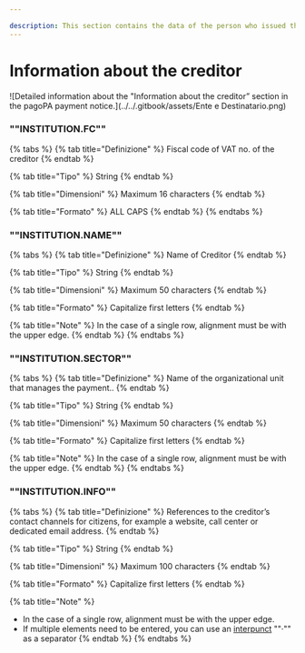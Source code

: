 ```yaml
---

description: This section contains the data of the person who issued the payment notice.
---
```


# Information about the creditor

![Detailed information about the "Information about the creditor” section in the pagoPA payment notice.](../../.gitbook/assets/Ente e Destinatario.png)

### ""INSTITUTION.FC"" <a href="#ente-cf" id="ente-cf"></a>

{% tabs %} {% tab title="Definizione" %} Fiscal code of VAT no. of the creditor {% endtab %}

{% tab title="Tipo" %} String {% endtab %}

{% tab title="Dimensioni" %} Maximum 16 characters {% endtab %}

{% tab title="Formato" %} ALL CAPS {% endtab %} {% endtabs %}

### ""INSTITUTION.NAME"" <a href="#ente-nome" id="ente-nome"></a>

{% tabs %} {% tab title="Definizione" %} Name of Creditor {% endtab %}

{% tab title="Tipo" %} String {% endtab %}

{% tab title="Dimensioni" %} Maximum 50 characters {% endtab %}

{% tab title="Formato" %} Capitalize first letters {% endtab %}

{% tab title="Note" %} In the case of a single row, alignment must be with the upper edge. {% endtab %} {% endtabs %}

### ""INSTITUTION.SECTOR"" <a href="#ente-settore" id="ente-settore"></a>

{% tabs %} {% tab title="Definizione" %} Name of the organizational unit that manages the payment.. {% endtab %}

{% tab title="Tipo" %} String {% endtab %}

{% tab title="Dimensioni" %} Maximum 50 characters {% endtab %}

{% tab title="Formato" %} Capitalize first letters {% endtab %}

{% tab title="Note" %} In the case of a single row, alignment must be with the upper edge. {% endtab %} {% endtabs %}

### ""INSTITUTION.INFO"" <a href="#ente-info" id="ente-info"></a>

{% tabs %} {% tab title="Definizione" %} References to the creditor’s contact channels for citizens, for example a website, call center or dedicated email address. {% endtab %}

{% tab title="Tipo" %} String {% endtab %}

{% tab title="Dimensioni" %} Maximum 100 characters {% endtab %}

{% tab title="Formato" %} Capitalize first letters {% endtab %}

{% tab title="Note" %}

* In the case of a single row, alignment must be with the upper edge.
* If multiple elements need to be entered, you can use an [interpunct](https://it.wikipedia.org/wiki/Punto_mediano) ""·"" as a separator {% endtab %} {% endtabs %}